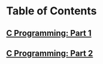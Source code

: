 
# Table of Contents
## [C Programming: Part 1](https://github.com/kalpak92/System-Programming/blob/master/2.%20Introduction%20to%20C%20Programming/1.%20C%20Programming.md)
## [C Programming: Part 2](https://github.com/kalpak92/System-Programming/blob/master/2.%20Introduction%20to%20C%20Programming/C%20Programming%20-%20Part%202.md)
